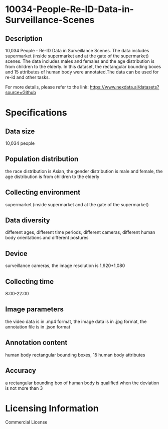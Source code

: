 # 10034-People-Re-ID-Data-in-Surveillance-Scenes

## Description
10,034 People - Re-ID Data in Surveillance Scenes. The data includes supermarket (inside supermarket and at the gate of the supermarket) scenes. The data includes males and females and the age distribution is from children to the elderly. In this dataset, the rectangular bounding boxes and 15 attributes of human body were annotated.The data can be used for re-id and other tasks.

For more details, please refer to the link: https://www.nexdata.ai/datasets?source=Github


# Specifications
## Data size
10,034 people
## Population distribution
the race distribution is Asian, the gender distribution is male and female, the age distribution is from children to the elderly
## Collecting environment
supermarket (inside supermarket and at the gate of the supermarket)
## Data diversity
different ages, different time periods, different cameras, different human body orientations and different postures
## Device
surveillance cameras, the image resolution is 1,920*1,080
## Collecting time
8:00-22:00
## Image parameters
the video data is in .mp4 format, the image data is in .jpg format, the annotation file is in .json format
## Annotation content
human body rectangular bounding boxes, 15 human body attributes
## Accuracy
a rectangular bounding box of human body is qualified when the deviation is not more than 3
# Licensing Information
Commercial License
